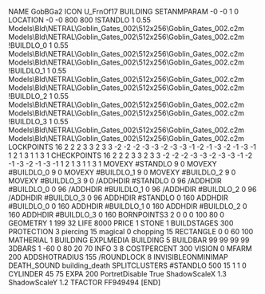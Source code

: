 NAME GobBGa2
ICON U_FrnOf17
BUILDING
SETANMPARAM -0 -0 1 0
LOCATION -0 -0 800 800
!STANDLO      1 0.55 Models\Bld\NETRAL\Goblin_Gates_002\512x256\Goblin_Gates_002.c2m Models\Bld\NETRAL\Goblin_Gates_002\512x256\Goblin_Gates_002.c2m
!BUILDLO_0    1 0.55 Models\Bld\NETRAL\Goblin_Gates_002\512x256\Goblin_Gates_002.c2m Models\Bld\NETRAL\Goblin_Gates_002\512x256\Goblin_Gates_002.c2m
!BUILDLO_1    1 0.55 Models\Bld\NETRAL\Goblin_Gates_002\512x256\Goblin_Gates_002.c2m Models\Bld\NETRAL\Goblin_Gates_002\512x256\Goblin_Gates_002.c2m
!BUILDLO_2    1 0.55 Models\Bld\NETRAL\Goblin_Gates_002\512x256\Goblin_Gates_002.c2m Models\Bld\NETRAL\Goblin_Gates_002\512x256\Goblin_Gates_002.c2m
!BUILDLO_3    1 0.55 Models\Bld\NETRAL\Goblin_Gates_002\512x256\Goblin_Gates_002.c2m Models\Bld\NETRAL\Goblin_Gates_002\512x256\Goblin_Gates_002.c2m
LOCKPOINTS       16 2 2 2 3 3 2 3 3 -2 -2 -2 -3 -3 -2 -3 -3 -1 -2 -1 -3 -2 -1 -3 -1 1 2 1 3 1 1 3 1
CHECKPOINTS      16 2 2 2 3 3 2 3 3 -2 -2 -2 -3 -3 -2 -3 -3 -1 -2 -1 -3 -2 -1 -3 -1 1 2 1 3 1 1 3 1
MOVEXY #STANDLO   9 0
MOVEXY #BUILDLO_0 9 0
MOVEXY #BUILDLO_1 9 0
MOVEXY #BUILDLO_2 9 0
MOVEXY #BUILDLO_3 9 0
/ADDHDIR #STANDLO 0 96
/ADDHDIR #BUILDLO_0 0 96
/ADDHDIR #BUILDLO_1 0 96
/ADDHDIR #BUILDLO_2 0 96
/ADDHDIR #BUILDLO_3 0 96
ADDHDIR #STANDLO 0 160
ADDHDIR #BUILDLO_0 0 160
ADDHDIR #BUILDLO_1 0 160
ADDHDIR #BUILDLO_2 0 160
ADDHDIR #BUILDLO_3 0 160
BORNPOINTS3 2 0 0 0 100 80 0
GEOMETRY 1 199 32
LIFE     8000
PRICE 1 STONE 1
BUILDSTAGES 300
PROTECTION 3 piercing 15 magical 0 chopping 15
RECTANGLE    0 0 60 100
MATHERIAL 1 BUILDING
EXPLMEDIA BUILDING 5
BUILDBAR    99 99 99 99
3DBARS 1 -60 0 80 20 70
INFO 3 8
COSTPERCENT 300
VISION 0
MFARM 200
ADDSHOTRADIUS 155
/ROUNDLOCK 8
INVISIBLEONMINIMAP
DEATH_SOUND building_death
SPLITCLUSTERS #STANDLO 500 15 1 1 0
CYLINDER 45 75
EXPA 200
PortretDisable True
ShadowScaleX 1.3
ShadowScaleY 1.2
TFACTOR FF949494
[END]

